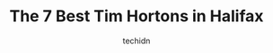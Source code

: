 ---
layout: ampstory
image: https://i0.wp.com/www.auto.or.id/wp-content/uploads/2023/06/tim-hortons-0-halifax-1686324202.jpeg?resize=640,853
author: techidn
featured: false
description: Halifax, Nova Scotia, Canada is a haven for Tim Hortons enthusiasts, boasting an impressive array of 7 top-notch establishments. Whether youre a seasoned connoisseur or simply curious to ex
title: The 7 Best Tim Hortons in Halifax
cover:
   title: The 7 Best Tim Hortons in Halifax
   subtitle: AUTO.OR.ID
   background: https://www.auto.or.id/wp-content/uploads/2023/06/tim-hortons-0-halifax-1686324202.jpeg

pages: 
 - layout: thirds
   top: <h1>#1 Tim Hortons</h1>
   bottom: "<p>Busy Tim Hortons which is open until a good time for a late coffee if you want one.The coffee can be hit or Miss, sometimes it hot, sometimes it is just warm. Recommend a</p>"
   background: https://www.auto.or.id/wp-content/uploads/2023/06/tim-hortons-1-halifax-1686324203.jpeg
   backgroundblur: true
 - layout: thirds
   top: <h1>#2 Tim Hortons</h1>
   bottom: "<p>6046 Young St, Halifax, NS B3K 2A2, Canada</p>"
   background: https://www.auto.or.id/wp-content/uploads/2023/06/tim-hortons-2-halifax-1686324203.jpeg
   cta:
      link: https://www.auto.or.id/the-7-best-tim-hortons-in-halifax/
      text: The 7 Best Tim Hortons in Halifax
 - layout: thirds
   top: <h1>#3 Tim Hortons</h1>
   bottom: "<p>5511 Spring Garden Rd, Halifax, NS B3J 1G9, Canada</p>"
   background: https://images.unsplash.com/photo-1615238359019-c8de4242e083?ixlib=rb-4.0.3&ixid=MnwxMjA3fDB8MHxwaG90by1wYWdlfHx8fGVufDB8fHx8&auto=format&fit=crop&w=640&h=853&q=80
   cta:
      link: https://www.auto.or.id/the-7-best-tim-hortons-in-halifax/
      text: The 7 Best Tim Hortons in Halifax
 - layout: thirds
   top: <h1>#4 Tim Hortons</h1>
   bottom: "<p>390 Osborne St, Halifax, NS B3N 3J6, Canada</p>"
   background: https://images.unsplash.com/photo-1580540149927-0d212125eadb?ixlib=rb-4.0.3&ixid=MnwxMjA3fDB8MHxwaG90by1wYWdlfHx8fGVufDB8fHx8&auto=format&fit=crop&w=640&h=853&q=80
   cta:
      link: https://www.auto.or.id/the-7-best-tim-hortons-in-halifax/
      text: The 7 Best Tim Hortons in Halifax
 - layout: thirds
   top: <h1>#5 Tim Hortons</h1>
   bottom: "<p>5 Lakelands Blvd, Halifax, NS B3K 5L2, Canada</p>"
   background: https://images.unsplash.com/photo-1639928192091-52a0f057a03a?ixlib=rb-4.0.3&ixid=MnwxMjA3fDB8MHxwaG90by1wYWdlfHx8fGVufDB8fHx8&auto=format&fit=crop&w=640&h=853&q=80
   cta:
      link: https://www.auto.or.id/the-7-best-tim-hortons-in-halifax/
      text: The 7 Best Tim Hortons in Halifax
 - layout: thirds
   top: <h1>#6 Tim Hortons</h1>
   bottom: "<p>217 Chain Lake Dr, Halifax, NS B3S 1C1, Canada</p>"
   background: https://images.unsplash.com/photo-1575496917055-f23c822796eb?ixlib=rb-4.0.3&ixid=MnwxMjA3fDB8MHxwaG90by1wYWdlfHx8fGVufDB8fHx8&auto=format&fit=crop&w=640&h=853&q=80
   cta:
      link: https://www.auto.or.id/the-7-best-tim-hortons-in-halifax/
      text: The 7 Best Tim Hortons in Halifax
 - layout: thirds
   top: <h1>#7 Tim Hortons</h1>
   bottom: "<p>6455 Quinpool Rd, Halifax, NS B3L 1B1, Canada</p>"
   background: https://images.unsplash.com/photo-1639927662977-8794d56a9050?ixlib=rb-4.0.3&ixid=MnwxMjA3fDB8MHxwaG90by1wYWdlfHx8fGVufDB8fHx8&auto=format&fit=crop&w=640&h=853&q=80
   cta:
      link: https://www.auto.or.id/the-7-best-tim-hortons-in-halifax/
      text: The 7 Best Tim Hortons in Halifax
 - layout: thirds
   middle: Continue reading...
   background: https://images.unsplash.com/photo-1597220669155-4a3e59232dc9?ixlib=rb-4.0.3&ixid=MnwxMjA3fDB8MHxwaG90by1wYWdlfHx8fGVufDB8fHx8&auto=format&fit=crop&w=640&h=853&q=80
   cta:
      link: https://www.auto.or.id/the-7-best-tim-hortons-in-halifax/
      text: The 7 Best Tim Hortons in Halifax

---